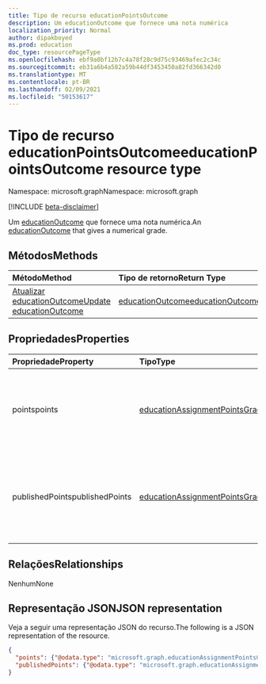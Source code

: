 ```yaml
---
title: Tipo de recurso educationPointsOutcome
description: Um educationOutcome que fornece uma nota numérica
localization_priority: Normal
author: dipakboyed
ms.prod: education
doc_type: resourcePageType
ms.openlocfilehash: ebf9a0bf12b7c4a78f28c9d75c93469afec2c34c
ms.sourcegitcommit: eb31a6b4a582a59b44df3453450a82fd366342d0
ms.translationtype: MT
ms.contentlocale: pt-BR
ms.lasthandoff: 02/09/2021
ms.locfileid: "50153617"
---
```

# <a name="educationpointsoutcome-resource-type"></a><span data-ttu-id="b8e94-103">Tipo de recurso educationPointsOutcome</span><span class="sxs-lookup"><span data-stu-id="b8e94-103">educationPointsOutcome resource type</span></span>

<span data-ttu-id="b8e94-104">Namespace: microsoft.graph</span><span class="sxs-lookup"><span data-stu-id="b8e94-104">Namespace: microsoft.graph</span></span>

[!INCLUDE [beta-disclaimer](../../includes/beta-disclaimer.md)]

<span data-ttu-id="b8e94-105">Um [educationOutcome](educationoutcome.md) que fornece uma nota numérica.</span><span class="sxs-lookup"><span data-stu-id="b8e94-105">An [educationOutcome](educationoutcome.md) that gives a numerical grade.</span></span>

## <a name="methods"></a><span data-ttu-id="b8e94-106">Métodos</span><span class="sxs-lookup"><span data-stu-id="b8e94-106">Methods</span></span>

| <span data-ttu-id="b8e94-107">Método</span><span class="sxs-lookup"><span data-stu-id="b8e94-107">Method</span></span>       | <span data-ttu-id="b8e94-108">Tipo de retorno</span><span class="sxs-lookup"><span data-stu-id="b8e94-108">Return Type</span></span> | <span data-ttu-id="b8e94-109">Descrição</span><span class="sxs-lookup"><span data-stu-id="b8e94-109">Description</span></span> |
|:-------------|:------------|:------------|
| [<span data-ttu-id="b8e94-110">Atualizar educationOutcome</span><span class="sxs-lookup"><span data-stu-id="b8e94-110">Update educationOutcome</span></span>](../api/educationoutcome-update.md) | [<span data-ttu-id="b8e94-111">educationOutcome</span><span class="sxs-lookup"><span data-stu-id="b8e94-111">educationOutcome</span></span>](educationoutcome.md) | <span data-ttu-id="b8e94-112">Atualize o objeto educationOutcome.</span><span class="sxs-lookup"><span data-stu-id="b8e94-112">Update educationOutcome object.</span></span> |

## <a name="properties"></a><span data-ttu-id="b8e94-113">Propriedades</span><span class="sxs-lookup"><span data-stu-id="b8e94-113">Properties</span></span>

| <span data-ttu-id="b8e94-114">Propriedade</span><span class="sxs-lookup"><span data-stu-id="b8e94-114">Property</span></span>     | <span data-ttu-id="b8e94-115">Tipo</span><span class="sxs-lookup"><span data-stu-id="b8e94-115">Type</span></span>        | <span data-ttu-id="b8e94-116">Descrição</span><span class="sxs-lookup"><span data-stu-id="b8e94-116">Description</span></span> |
|:-------------|:------------|:------------|
|<span data-ttu-id="b8e94-117">points</span><span class="sxs-lookup"><span data-stu-id="b8e94-117">points</span></span>|[<span data-ttu-id="b8e94-118">educationAssignmentPointsGrade</span><span class="sxs-lookup"><span data-stu-id="b8e94-118">educationAssignmentPointsGrade</span></span>](educationassignmentpointsgrade.md)|<span data-ttu-id="b8e94-119">A nota numérica que o professor deu ao aluno para essa atribuição.</span><span class="sxs-lookup"><span data-stu-id="b8e94-119">The numeric grade the teacher has given the student for this assignment.</span></span>|
|<span data-ttu-id="b8e94-120">publishedPoints</span><span class="sxs-lookup"><span data-stu-id="b8e94-120">publishedPoints</span></span>|[<span data-ttu-id="b8e94-121">educationAssignmentPointsGrade</span><span class="sxs-lookup"><span data-stu-id="b8e94-121">educationAssignmentPointsGrade</span></span>](educationassignmentpointsgrade.md)|<span data-ttu-id="b8e94-122">Uma cópia da propriedade points que é feita quando a nota é liberada para o aluno.</span><span class="sxs-lookup"><span data-stu-id="b8e94-122">A copy of the points property that is made when the grade is released to the student.</span></span>|

## <a name="relationships"></a><span data-ttu-id="b8e94-123">Relações</span><span class="sxs-lookup"><span data-stu-id="b8e94-123">Relationships</span></span>

<span data-ttu-id="b8e94-124">Nenhum</span><span class="sxs-lookup"><span data-stu-id="b8e94-124">None</span></span>

## <a name="json-representation"></a><span data-ttu-id="b8e94-125">Representação JSON</span><span class="sxs-lookup"><span data-stu-id="b8e94-125">JSON representation</span></span>

<span data-ttu-id="b8e94-126">Veja a seguir uma representação JSON do recurso.</span><span class="sxs-lookup"><span data-stu-id="b8e94-126">The following is a JSON representation of the resource.</span></span>

<!-- {
  "blockType": "resource",
  "optionalProperties": [

  ],
  "@odata.type": "microsoft.graph.educationPointsOutcome",
  "keyProperty": "id"
}-->

```json
{
  "points": {"@odata.type": "microsoft.graph.educationAssignmentPointsGrade"},
  "publishedPoints": {"@odata.type": "microsoft.graph.educationAssignmentPointsGrade"}
}
```

<!-- uuid: 16cd6b66-4b1a-43a1-adaf-3a886856ed98
2019-02-04 14:57:30 UTC -->
<!-- {
  "type": "#page.annotation",
  "description": "educationPointsOutcome resource",
  "keywords": "",
  "section": "documentation",
  "tocPath": ""
}-->

